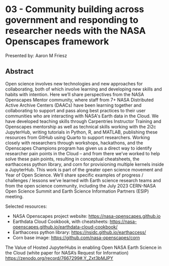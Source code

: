 # 03 - Community building across government and responding to researcher needs with the NASA Openscapes framework

Presented by: Aaron M Friesz

## Abstract
Open science involves new technologies and new approaches for collaborating, both of which involve learning and developing new skills and habits with intention. Here we’ll share perspectives from the NASA Openscapes Mentor community, where staff from 7+ NASA Distributed Active Archive Centers (DAACs) have been learning together and collaborating to support and pass along best practices to their user communities who are interacting with NASA's Earth data in the Cloud. We have developed teaching skills through Carpentries Instructor Training and Openscapes mentorship as well as technical skills working with the 2i2c JupyterHub, writing tutorials in Python, R, and MATLAB, publishing these resources from GitHub using Quarto to support researchers. Working closely with researchers through workshops, hackathons, and the Openscapes Champions program has given us a direct way to identify researcher pain points in the Cloud – and from there we’ve worked to help solve these pain points, resulting in conceptual cheatsheets, the earthaccess python library, and corn for provisioning multiple kernels inside a JupyterHub. This work is part of the greater open science movement and Year of Open Science. We’ll share specific examples of progress / challenges / lessons we’ve learned with Earth science research teams and from the open science community, including the July 2023 CERN-NASA Open Science Summit and Earth Science Information Partners (ESIP) meeting.

Selected resources:
- NASA Openscapes project website: https://nasa-openscapes.github.io
- Earthdata Cloud Cookbook, with cheatsheets: https://nasa-openscapes.github.io/earthdata-cloud-cookbook/
- Earthaccess python library: https://nsidc.github.io/earthaccess/
- Corn base image: https://github.com/nasa-openscapes/corn

The Value of Hosted JupyterHubs in enabling Open NASA Earth Science in the Cloud (white paper for NASA’s Request for Information) https://zenodo.org/record/7667299#.Y_Zxt3bMJPY 
